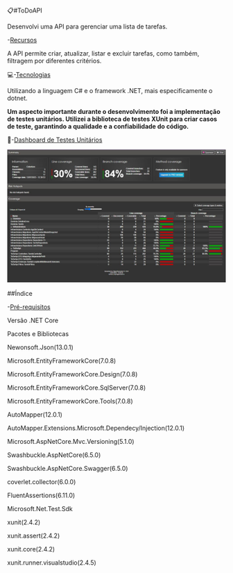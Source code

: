 :clipboard:#ToDoAPI

Desenvolvi uma API para gerenciar uma lista de tarefas.

-[Recursos](#recursos)

A API permite criar, atualizar, listar e excluir tarefas, como também,  filtragem por diferentes critérios.

:computer:-[Tecnologias](#tecnologias)

Utilizando a linguagem C# e o framework .NET, mais especificamente o dotnet.

**Um aspecto importante durante o desenvolvimento foi a implementação de testes unitários. 
Utilizei a biblioteca de testes XUnit para criar casos de teste, garantindo a qualidade e a confiabilidade do código.**


:test_tube:-[Dashboard de Testes Unitários](#dashboard)

![Painel atual](https://github.com/monica88lima/ToDoAPI/blob/master/dashboard.JPG)

##Índice


-[Pré-requisitos](#pré-requisitos)

Versão .NET Core

Pacotes e Bibliotecas

Newonsoft.Json(13.0.1)

Microsoft.EntityFrameworkCore(7.0.8)

Microsoft.EntityFrameworkCore.Design(7.0.8)

Microsoft.EntityFrameworkCore.SqlServer(7.0.8)

Microsoft.EntityFrameworkCore.Tools(7.0.8)

AutoMapper(12.0.1)

AutoMapper.Extensions.Microsoft.Dependecy/Injection(12.0.1)

Microsoft.AspNetCore.Mvc.Versioning(5.1.0)

Swashbuckle.AspNetCore(6.5.0)

Swashbuckle.AspNetCore.Swagger(6.5.0)

coverlet.collector(6.0.0)

FluentAssertions(6.11.0)

Microsoft.Net.Test.Sdk

xunit(2.4.2)

xunit.assert(2.4.2)

xunit.core(2.4.2)

xunit.runner.visualstudio(2.4.5)


